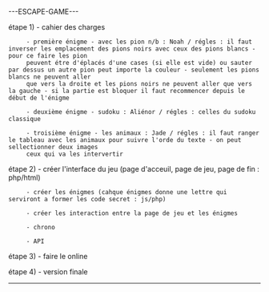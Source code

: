 ---ESCAPE-GAME---

étape 1) - cahier des charges
         
         - première énigme - avec les pion n/b : Noah / régles : il faut inverser les emplacement des pions noirs avec ceux des pions blancs - pour ce faire les pion
         peuvent étre d'éplacés d'une cases (si elle est vide) ou sauter par dessus un autre pion peut importe la couleur - seulement les pions blancs ne peuvent aller
         que vers la droite et les pions noirs ne peuvent aller que vers la gauche - si la partie est bloquer il faut recommencer depuis le début de l'énigme
         
         - deuxième énigme - sudoku : Aliénor / régles : celles du sudoku classique
         
         - troisième énigme - les animaux : Jade / régles : il faut ranger le tableau avec les animaux pour suivre l'orde du texte - on peut sellectionner deux images 
         ceux qui va les intervertir

étape 2) - créer l'interface du jeu (page d'acceuil, page de jeu, page de fin : php/html)
         
         - créer les énigmes (cahque énigmes donne une lettre qui serviront a former les code secret : js/php)
         
         - créer les interaction entre la page de jeu et les énigmes
         
         - chrono
         
         - API

étape 3) - faire le online

étape 4) - version finale

-----------------
